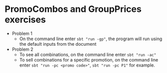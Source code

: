 # PromoCombos and GroupPrices exercises

* Problem 1
  - On the command line enter `sbt "run -gp"`, the program will run using the default inputs from the document
* Problem 2
  - To see all combinations, on the command line enter `sbt "run -ac"`
  - To sell combinations for a specific promotion, on the command line enter `sbt "run -pc <promo code>"`, `sbt "run -pc P1"` for example.